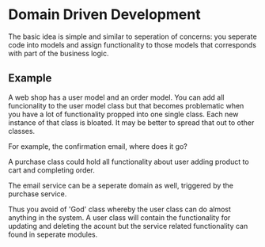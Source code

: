 # Domain Driven Development
The basic idea is simple and similar to seperation of concerns: you seperate code into models and assign functionality to those models that corresponds with part of the business logic.

## Example
A web shop has a user model and an order model. You can add all funcionality to the user model class but that becomes problematic when you have a lot of functionality propped into one single class. Each new instance of that class is bloated. It may be better to spread that out to other classes. 

For example, the confirmation email, where does it go?

A purchase class could hold all functionality about user adding product to cart and completing order.

The email service can be a seperate domain as well, triggered by the purchase service.

Thus you avoid of 'God' class whereby the user class can do almost anything in the system. A user class will contain the functionality for updating and deleting the acount but the service related functionality can found in seperate modules.